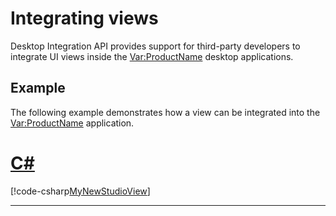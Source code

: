 Integrating views
=====
Desktop Integration API provides support for third-party developers to integrate UI views inside the <Var:ProductName> desktop applications.

Example
----
The following example demonstrates how a view can be integrated into the <Var:ProductName> application.

# [C#](#tab/tabid-1)
[!code-csharp[MyNewStudioView](code_samples/MyNewStudioView.cs)]
***
